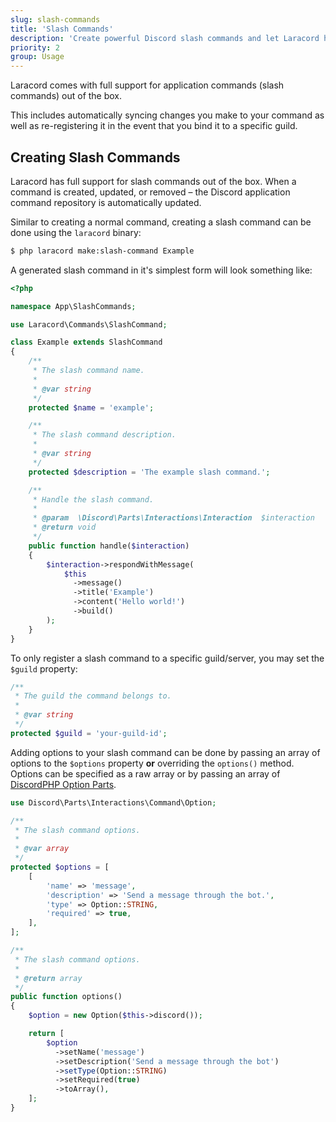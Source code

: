 ```yaml
---
slug: slash-commands
title: 'Slash Commands'
description: 'Create powerful Discord slash commands and let Laracord handle the hard work for you.'
priority: 2
group: Usage
---
```


Laracord comes with full support for application commands (slash commands) out of the box.

This includes automatically syncing changes you make to your command as well as re-registering it in the event that you bind it to a specific guild.

## Creating Slash Commands

Laracord has full support for slash commands out of the box. When a command is created, updated, or removed – the Discord application command repository is automatically updated.

Similar to creating a normal command, creating a slash command can be done using the `laracord` binary:

```sh
$ php laracord make:slash-command Example
```

A generated slash command in it's simplest form will look something like:

```php
<?php

namespace App\SlashCommands;

use Laracord\Commands\SlashCommand;

class Example extends SlashCommand
{
    /**
     * The slash command name.
     *
     * @var string
     */
    protected $name = 'example';

    /**
     * The slash command description.
     *
     * @var string
     */
    protected $description = 'The example slash command.';

    /**
     * Handle the slash command.
     *
     * @param  \Discord\Parts\Interactions\Interaction  $interaction
     * @return void
     */
    public function handle($interaction)
    {
        $interaction->respondWithMessage(
            $this
              ->message()
              ->title('Example')
              ->content('Hello world!')
              ->build()
        );
    }
}
```

To only register a slash command to a specific guild/server, you may set the `$guild` property:

```php
/**
 * The guild the command belongs to.
 *
 * @var string
 */
protected $guild = 'your-guild-id';
```

Adding options to your slash command can be done by passing an array of options to the `$options` property **or** overriding the `options()` method. Options can be specified as a raw array or by passing an array of [DiscordPHP Option Parts](https://github.com/discord-php/DiscordPHP/wiki/Option_commands).

```php
use Discord\Parts\Interactions\Command\Option;

/**
 * The slash command options.
 *
 * @var array
 */
protected $options = [
    [
        'name' => 'message',
        'description' => 'Send a message through the bot.',
        'type' => Option::STRING,
        'required' => true,
    ],
];

/**
 * The slash command options.
 *
 * @return array
 */
public function options()
{
    $option = new Option($this->discord());

    return [
        $option
          ->setName('message')
          ->setDescription('Send a message through the bot')
          ->setType(Option::STRING)
          ->setRequired(true)
          ->toArray(),
    ];
}
```

